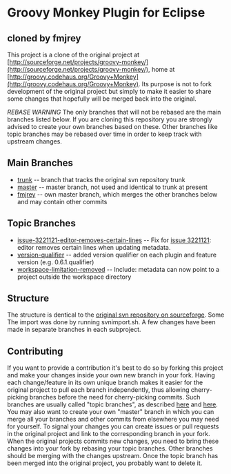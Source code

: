 Groovy Monkey Plugin for Eclipse
================================
cloned by fmjrey
----------------

This project is a clone of the original project at [http://sourceforge.net/projects/groovy-monkey/](http://sourceforge.net/projects/groovy-monkey/), home at [http://groovy.codehaus.org/Groovy+Monkey](http://groovy.codehaus.org/Groovy+Monkey).
Its purpose is not to fork development of the original project but simply to make it easier to share some changes that hopefully will be merged back into the original.

*REBASE WARNING*
The only branches that will not be rebased are the main branches listed below. If you are cloning this repository you are strongly advised to create your own branches based on these. Other branches like topic branches may be rebased over time in order to keep track with upstream changes.

Main Branches
-------------

* [trunk](/fmjrey/Groovy-Monkey/tree/trunk) -- branch that tracks the original svn repository trunk
* [master](/fmjrey/Groovy-Monkey/tree/master) -- master branch, not used and identical to trunk at present
* [fmjrey](/fmjrey/Groovy-Monkey/tree/fmjrey) -- own master branch, which merges the other branches below and may contain other commits

Topic Branches
--------------

* [issue-3221121-editor-removes-certain-lines](/fmjrey/Groovy-Monkey/tree/issue-3221121-editor-removes-certain-lines) -- Fix for [issue 3221121](http://sourceforge.net/support/tracker.php?aid=3221121): editor removes certain lines when updating metadata.
* [version-qualifier](/fmjrey/Groovy-Monkey/tree/version-qualifier) -- added version qualifier on each plugin and feature version (e.g. 0.6.1.qualifier)
* [workspace-limitation-removed](/fmjrey/Groovy-Monkey/tree/workspace-limitation-removed) -- Include: metadata can now point to a project outside the workspace directory

Structure
---------
The structure is dentical to the [original svn repository on sourceforge](http://sourceforge.net/projects/groovy-monkey/develop).
Some 
The import was done by running svnimport.sh.
A few changes have been made in separate branches in each subproject.

Contributing
------------
If you want to provide a contribution it's best to do so by forking this project and make your changes inside your own new branch in your fork.
Having each change/feature in its own unique branch makes it easier for the original project to pull each branch independently, thus allowing cherry-picking branches before the need for cherry-picking commits.
Such branches are usually called "topic branches", as described [here](https://github.com/dchelimsky/rspec/wiki/Topic-Branches) and [here](http://stackoverflow.com/questions/284514/what-is-a-git-topic-branch).
You may also want to create your own "master" branch in which you can merge all your branches and other commits from elsewhere you may need for yourself.
To signal your changes you can create issues or pull requests in the original project and link to the corresponding branch in your fork.
When the original projects commits new changes, you need to bring these changes into your fork by rebasing your topic branches. Other branches should be merging with the changes upstream.
Once the topic branch has been merged into the original project, you probably want to delete it.
